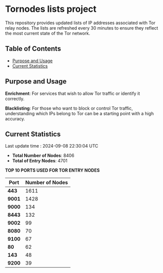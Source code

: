 # Tornodes lists project

This repository provides updated lists of IP addresses associated with Tor relay nodes. The lists are refreshed every 30 minutes to ensure they reflect the most current state of the Tor network.

## Table of Contents

- [Purpose and Usage](#purpose-and-usage)
- [Current Statistics](#current-statistics)


## Purpose and Usage

**Enrichment**: For services that wish to allow Tor traffic or identify it correctly.

**Blacklisting**: For those who want to block or control Tor traffic, understanding which IPs belong to Tor can be a starting point with a high accuracy.

## Current Statistics

Last update time : 2024-09-08 22:30:04 UTC

- **Total Number of Nodes**: 8406
- **Total of Entry Nodes**: 4701

**TOP 10 PORTS USED FOR TOR ENTRY NODES**

| **Port** | **Number of Nodes** |
|------|-----------------|
| **443**   | 1611  |
| **9001**   | 1428  |
| **9000**   | 134  |
| **8443**   | 132  |
| **9002**   | 99  |
| **8080**   | 70  |
| **9100**   | 67  |
| **80**   | 62  |
| **143**   | 48  |
| **9200**   | 39  |

